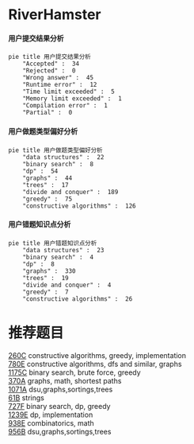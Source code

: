 # RiverHamster

<!-- tabs:start -->



#### **用户提交结果分析**

```mermaid
pie title 用户提交结果分析
    "Accepted" :  34
    "Rejected" :  0
    "Wrong answer" :  45
    "Runtime error" :  12
    "Time limit exceeded" :  5
    "Memory limit exceeded" :  1
    "Compilation error" :  1
    "Partial" :  0
```

#### **用户做题类型偏好分析**

```mermaid
pie title 用户做题类型偏好分析
    "data structures" :  22
    "binary search" :  8
    "dp" :  54
    "graphs" :  44
    "trees" :  17
    "divide and conquer" :  189
    "greedy" :  75
    "constructive algorithms" :  126
```
#### **用户错题知识点分析**

```mermaid
pie title 用户错题知识点分析
    "data structures" :  23
    "binary search" :  4
    "dp" :  8
    "graphs" :  330
    "trees" :  19
    "divide and conquer" :  4
    "greedy" :  7
    "constructive algorithms" :  26
```



<!-- tabs:end -->
# 推荐题目
[260C](https://codeforces.com/contest/260/problem/C)		constructive algorithms,
                        greedy,
                        implementation		  
[780E](https://codeforces.com/contest/780/problem/E)		constructive algorithms,
                        dfs and similar,
                        graphs		  
[1175C](https://codeforces.com/contest/1175/problem/C)		binary search,
                        brute force,
                        greedy		  
[370A](https://codeforces.com/contest/370/problem/A)		graphs,
                        math,
                        shortest paths		  
[1071A](https://codeforces.com/contest/1071/problem/A)		dsu,graphs,sortings,trees		  
[61B](https://codeforces.com/contest/61/problem/B)		strings		  
[727F](https://codeforces.com/contest/727/problem/F)		binary search,
                        dp,
                        greedy		  
[1239E](https://codeforces.com/contest/1239/problem/E)		dp,
                        implementation		  
[938E](https://codeforces.com/contest/938/problem/E)		combinatorics,
                        math		  
[956B](https://codeforces.com/contest/956/problem/B)		dsu,graphs,sortings,trees		  
